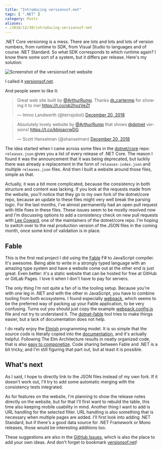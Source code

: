 ```yaml
---
title: "Introducing versionsof.net"
tags: [ ".NET" ]
category: Posts
aliases:
- /2018/12/30/introducing-versionsof-net
---
```



.NET Core versioning is a mess. There are lots and lots and lots of version numbers, from runtime to SDK, from Visual Studio to languages and of course .NET Standard. So what SDK corresponds to which runtime again? I know there some sort of a system, but it differs per release. Here's my solution:

![Screenshot of the versionsof.net website]({attach}screenshot.png "Bringing clarity to versions of .NET")

I called it [versionsof.net](https://versionsof.net).

And people seem to like it:

<blockquote class="twitter-tweet" data-dnt="true"><p lang="en" dir="ltr">Great web site built by <a href="https://twitter.com/ArthurRump?ref_src=twsrc%5Etfw">@ArthurRump</a>. Thanks <a href="https://twitter.com/_cartermp?ref_src=twsrc%5Etfw">@_cartermp</a> for showing it to me! <a href="https://t.co/ob2hxzVeZf">https://t.co/ob2hxzVeZf</a></p>&mdash; Immo Landwerth (@terrajobst) <a href="https://twitter.com/terrajobst/status/1075889623178477568?ref_src=twsrc%5Etfw">December 20, 2018</a></blockquote>
<blockquote class="twitter-tweet" data-dnt="true"><p lang="en" dir="ltr">Absolutely lovely website by <a href="https://twitter.com/ArthurRump?ref_src=twsrc%5Etfw">@ArthurRump</a> that shows <a href="https://twitter.com/dotnet?ref_src=twsrc%5Etfw">@dotnet</a> versions! <a href="https://t.co/kbjoacrwDG">https://t.co/kbjoacrwDG</a></p>&mdash; Scott Hanselman (@shanselman) <a href="https://twitter.com/shanselman/status/1075894394396467200?ref_src=twsrc%5Etfw">December 20, 2018</a></blockquote> <script async src="https://platform.twitter.com/widgets.js" charset="utf-8"></script> 

The idea started when I came across some files in the [dotnet/core](https://github.com/dotnet/core) repo: `releases.json` gives you a list of every release of .NET Core. The reason I found it was the announcement that it was being deprecated, but luckily there was already a replacement in the form of `releases-index.json` and multiple `releases.json` files. And then I built a website around those files, simple as that.

Actually, it was a bit more complicated, because the consistency in both structure and content was lacking. If you look at the requests made from the website, you'll notice that they go to my own fork of the dotnet/core repo, because an update to these files might very well break the parsing logic. For the last months, I've almost permanently had an open pull request with little fixes in these files. These issues seem to be mostly resolved now and I'm discussing options to add a consistency check on new pull requests with [Lee Coward](https://github.com/leecow), one of the maintainers of the dotnet/core repo. I'm hoping to switch over to the real production version of the JSON files in the coming month, once some kind of validation is in place.

## Fable
This is the first real project I did using the [Fable](https://fable.io) F# to JavaScript compiler. It's awesome. Being able to write in a strongly typed language with an amazing type system and have a website come out at the other end is just great. Even better: it's a static website that can be hosted for free at GitHub or GitLab Pages. I love it when I don't have to pay for servers.

The only thing I'm not quite a fan of is the tooling setup. Because you're with one leg in .NET and with the other in JavaScript, you have to combine tooling from both ecosystems. I found especially [webpack](https://webpack.js.org/), which seems to be the preferred way of packing up your Fable application, to be very confusing. Turns out you should just copy the example [webpack.config.js](https://github.com/fable-compiler/webpack-config-template) file and not try to understand it. The [dotnet-fable](https://www.nuget.org/packages/dotnet-fable/) tool tries to make things easier, but a lack of documentation does not help.

I do really enjoy the [Elmish](https://elmish.github.io) programming model. It is so simple that the source code is literally copied into the [documentation](https://elmish.github.io/elmish/program.html), and it's actually helpful. Following The Elm Architecture results in neatly organized code, that is also [easy to componetize](https://www.youtube.com/watch?v=-Oc4xJivY78). Code sharing between Fable and .NET is a bit tricky, and I'm still figuring that part out, but at least it is possible.

## What's next
As I said, I hope to directly link to the JSON files instead of my own fork. If it doesn't work out, I'll try to add some automatic merging with the consistency tests integrated.

As for features on the website, I'm planning to show the release notes directly on the website, but for that I'll first want to rebuild the table, this time also keeping mobile usability in mind. Another thing I want to add is URL handling for the selected filter. URL handling is also something that is necessary when multiple pages are added. I'll first look into adding .NET Standard, but if there's a good data source for .NET Framework or Mono releases, those would be interesting additions too.

These suggestions are also in the [GitHub Issues](https://github.com/arthurrump/versionsof.net/issues), which is also the place to add your own ideas. And don't forget to bookmark [versionsof.net](https://versionsof.net)!